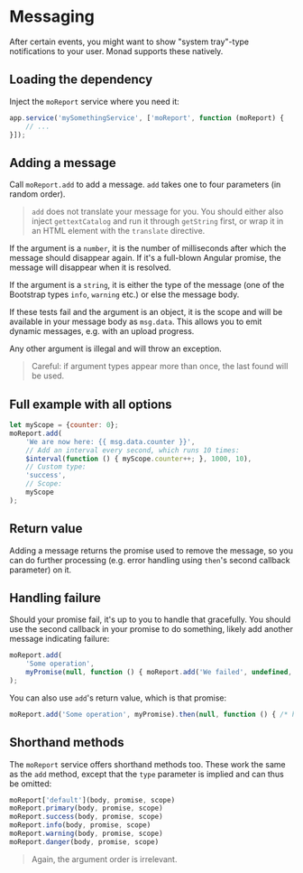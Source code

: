 # Messaging
After certain events, you might want to show "system tray"-type notifications to
your user. Monad supports these natively.

## Loading the dependency
Inject the `moReport` service where you need it:

```javascript
app.service('mySomethingService', ['moReport', function (moReport) {
    // ...
}]);
```

## Adding a message
Call `moReport.add` to add a message. `add` takes one to four parameters (in
random order).

> `add` does not translate your message for you. You should either also inject
> `gettextCatalog` and run it through `getString` first, or wrap it in an HTML
> element with the `translate` directive.

If the argument is a `number`, it is the number of milliseconds after which the
message should disappear again. If it's a full-blown Angular promise, the
message will disappear when it is resolved.

If the argument is a `string`, it is either the type of the message (one of the
Bootstrap types `info`, `warning` etc.) or else the message body.

If these tests fail and the argument is an object, it is the scope and will be
available in your message body as `msg.data`. This allows you to emit dynamic
messages, e.g. with an upload progress.

Any other argument is illegal and will throw an exception.

> Careful: if argument types appear more than once, the last found will be used.

## Full example with all options
```javascript
let myScope = {counter: 0};
moReport.add(
    'We are now here: {{ msg.data.counter }}',
    // Add an interval every second, which runs 10 times:
    $interval(function () { myScope.counter++; }, 1000, 10),
    // Custom type:
    'success',
    // Scope:
    myScope
);
```

## Return value
Adding a message returns the promise used to remove the message, so you can do
further processing (e.g. error handling using `then`'s second callback
parameter) on it.

## Handling failure
Should your promise fail, it's up to you to handle that gracefully. You should
use the second callback in your promise to do something, likely add another
message indicating failure:

```javascript
moReport.add(
    'Some operation',
    myPromise(null, function () { moReport.add('We failed', undefined, 'warning'); });
);
```

You can also use `add`'s return value, which is that promise:

```javascript
moReport.add('Some operation', myPromise).then(null, function () { /* handle failure */ });
```

## Shorthand methods
The `moReport` service offers shorthand methods too. These work the same as the
`add` method, except that the `type` parameter is implied and can thus be
omitted:

```javascript
moReport['default'](body, promise, scope)
moReport.primary(body, promise, scope)
moReport.success(body, promise, scope)
moReport.info(body, promise, scope)
moReport.warning(body, promise, scope)
moReport.danger(body, promise, scope)
```

> Again, the argument order is irrelevant.

